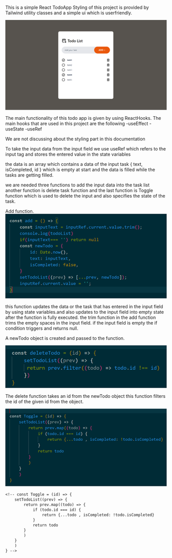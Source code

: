 This is a simple React TodoApp
Styling of this project is provided by Tailwind utility classes and a simple ui which is userfriendly.

![alt text](image.png)

The main functionality of this todo app is given by using ReactHooks.
The main hooks that are used in this project are the following
 -useEffect
 -useState
 -useRef

We are not discussing about the styling part in this documentation

To take the input data from the input field we use useRef which refers to the input tag and stores the entered value in the state variables

the data is an array which contains a data of the input task 
{
    text,
    isCompleted,
    id
}
 which is empty at start and the data is filled while the tasks are getting filled.

we are needed three functions to add the input data into the task list 
another function is delete task function
and the last function is Toggle function which is used to delete the input and also specifies the state of the task.


Add function.
    ![alt text](image-1.png)
    <!-- const add = () => {
        const inputText = inputRef.current.value.trim();
        console.log(todoList)
        if(inputText=== '') return null
        const newTodo = {
            id: Date.now(),
            text: inputText,
            isCompleted: false,
        }
        setTodoList((prev) => [...prev, newTodo]);
        inputRef.current.value = '';
    } -->

this function updates the data or the task that has entered in the input field by using state variables.and also updates to the input field into empty state after the function is fully executed.
the trim function in the add function trims the empty spaces in the input field.
if the input field is empty the if condition triggers and returns null.

A newTodo object is created and passed to the function.

<!-- 
 const deleteTodo = (id) => { 
        setTodoList((prev) => {
         return prev.filter((todo) => todo.id !== id)
        })
    } -->
![alt text](image-2.png)

The delete function takes an id from the newTodo object
this function filters the id of the given id from the object.



![alt text](image-3.png)

    
    <!-- const Toggle = (id) => {
        setTodoList((prev) => {
            return prev.map((todo) => {
                if (todo.id === id) {
                    return {...todo , isCompleted: !todo.isCompleted}
                }
                return todo
            }
            )
        }
        )
    } -->

